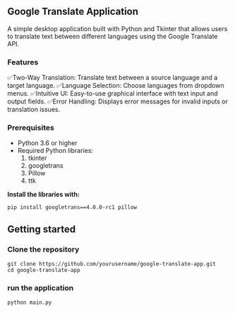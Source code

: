 ## Google Translate Application
A simple desktop application built with Python and Tkinter that allows users to translate text between different languages using the Google Translate API.

### Features
✅Two-Way Translation: Translate text between a source language and a target language.
✅Language Selection: Choose languages from dropdown menus.
✅Intuitive UI: Easy-to-use graphical interface with text input and output fields.
✅Error Handling: Displays error messages for invalid inputs or translation issues.

### Prerequisites
- Python 3.6 or higher
- Required Python libraries:
  1) tkinter
  2) googletrans
  3) Pillow
  4) ttk

**Install the libraries with:**

`pip install googletrans==4.0.0-rc1 pillow`  


## Getting started
### Clone the repository
`git clone https://github.com/yourusername/google-translate-app.git  
cd google-translate-app `

### run the application
`python main.py`
